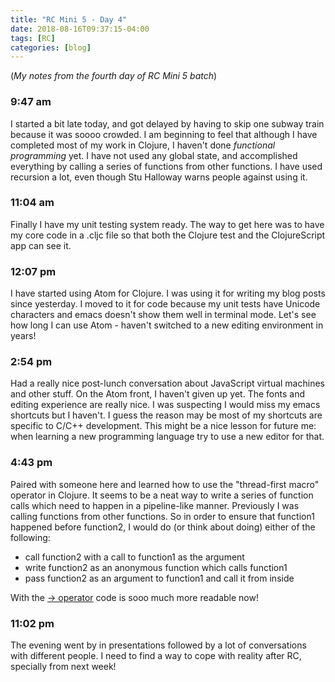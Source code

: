```yaml
---
title: "RC Mini 5 - Day 4"
date: 2018-08-16T09:37:15-04:00
tags: [RC]
categories: [blog]
---
```


(*My notes from the fourth day of RC Mini 5 batch*)

### 9:47 am
I started a bit late today, and got delayed by having to skip one subway train because it was soooo crowded. I am beginning to feel that although I have completed most of my work in Clojure, I haven't done _functional programming_ yet. I have not used any global state, and accomplished everything by calling a series of functions from other functions. I have used recursion a lot, even though Stu Halloway warns people against using it.

### 11:04 am
Finally I have my unit testing system ready. The way to get here was to have my core code in a .cljc file so that both the Clojure test and the ClojureScript app can see it.

### 12:07 pm
I have started using Atom for Clojure. I was using it for writing my blog posts since yesterday. I moved to it for code because my unit tests have Unicode characters and emacs doesn't show them well in terminal mode. Let's see how long I can use Atom - haven't switched to a new editing environment in years!

### 2:54 pm
Had a really nice post-lunch conversation about JavaScript virtual machines and other stuff. On the Atom front, I haven't given up yet. The fonts and editing experience are really nice. I was suspecting I would miss my emacs shortcuts but I haven't. I guess the reason may be most of my shortcuts are specific to C/C++ development. This might be a nice lesson for future me: when learning a new programming language try to use a new editor for that.

### 4:43 pm
Paired with someone here and learned how to use the "thread-first macro" operator in Clojure. It seems to be a neat way to write a series of function calls which need to happen in a pipeline-like manner. Previously I was calling  functions from other functions. So in order to ensure that function1 happened before function2, I would do (or think about doing) either of the following:
* call function2 with a call to function1 as the argument
* write function2 as an anonymous function which calls function1
* pass function2 as an argument to function1 and call it from inside

With the [-> operator](https://clojure.org/guides/threading_macros#thread-first) code is sooo much more readable now!

### 11:02 pm
The evening went by in presentations followed by a lot of conversations with different people. I need to find a way to cope with reality after RC, specially from next week!
